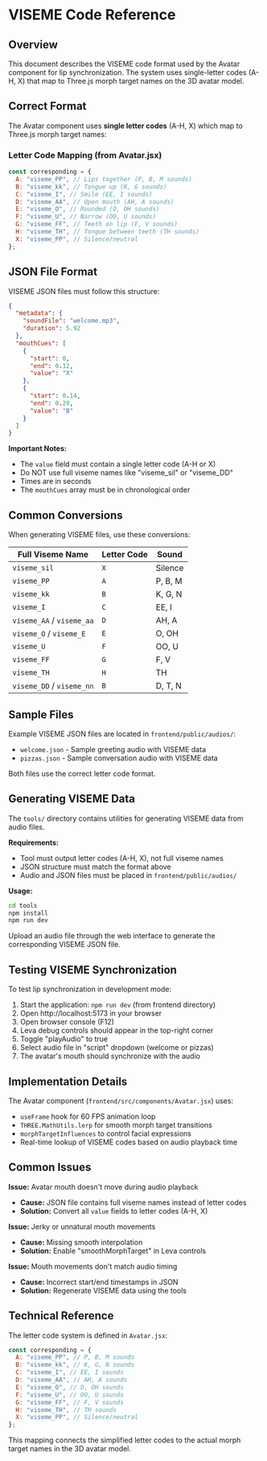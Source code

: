 # VISEME Code Reference

## Overview

This document describes the VISEME code format used by the Avatar component for lip synchronization. The system uses single-letter codes (A-H, X) that map to Three.js morph target names on the 3D avatar model.

## Correct Format

The Avatar component uses **single letter codes** (A-H, X) which map to Three.js morph target names:

### Letter Code Mapping (from Avatar.jsx)

```javascript
const corresponding = {
  A: "viseme_PP", // Lips together (P, B, M sounds)
  B: "viseme_kk", // Tongue up (K, G sounds)
  C: "viseme_I", // Smile (EE, I sounds)
  D: "viseme_AA", // Open mouth (AH, A sounds)
  E: "viseme_O", // Rounded (O, OH sounds)
  F: "viseme_U", // Narrow (OO, U sounds)
  G: "viseme_FF", // Teeth on lip (F, V sounds)
  H: "viseme_TH", // Tongue between teeth (TH sounds)
  X: "viseme_PP", // Silence/neutral
};
```

## JSON File Format

VISEME JSON files must follow this structure:

```json
{
  "metadata": {
    "soundFile": "welcome.mp3",
    "duration": 5.92
  },
  "mouthCues": [
    {
      "start": 0,
      "end": 0.12,
      "value": "X"
    },
    {
      "start": 0.14,
      "end": 0.29,
      "value": "B"
    }
  ]
}
```

**Important Notes:**

- The `value` field must contain a single letter code (A-H or X)
- Do NOT use full viseme names like "viseme_sil" or "viseme_DD"
- Times are in seconds
- The `mouthCues` array must be in chronological order

## Common Conversions

When generating VISEME files, use these conversions:

| Full Viseme Name          | Letter Code | Sound   |
| ------------------------- | ----------- | ------- |
| `viseme_sil`              | `X`         | Silence |
| `viseme_PP`               | `A`         | P, B, M |
| `viseme_kk`               | `B`         | K, G, N |
| `viseme_I`                | `C`         | EE, I   |
| `viseme_AA` / `viseme_aa` | `D`         | AH, A   |
| `viseme_O` / `viseme_E`   | `E`         | O, OH   |
| `viseme_U`                | `F`         | OO, U   |
| `viseme_FF`               | `G`         | F, V    |
| `viseme_TH`               | `H`         | TH      |
| `viseme_DD` / `viseme_nn` | `B`         | D, T, N |

## Sample Files

Example VISEME JSON files are located in `frontend/public/audios/`:

- `welcome.json` - Sample greeting audio with VISEME data
- `pizzas.json` - Sample conversation audio with VISEME data

Both files use the correct letter code format.

## Generating VISEME Data

The `tools/` directory contains utilities for generating VISEME data from audio files.

**Requirements:**

- Tool must output letter codes (A-H, X), not full viseme names
- JSON structure must match the format above
- Audio and JSON files must be placed in `frontend/public/audios/`

**Usage:**

```bash
cd tools
npm install
npm run dev
```

Upload an audio file through the web interface to generate the corresponding VISEME JSON file.

## Testing VISEME Synchronization

To test lip synchronization in development mode:

1. Start the application: `npm run dev` (from frontend directory)
2. Open http://localhost:5173 in your browser
3. Open browser console (F12)
4. Leva debug controls should appear in the top-right corner
5. Toggle "playAudio" to true
6. Select audio file in "script" dropdown (welcome or pizzas)
7. The avatar's mouth should synchronize with the audio

## Implementation Details

The Avatar component (`frontend/src/components/Avatar.jsx`) uses:

- `useFrame` hook for 60 FPS animation loop
- `THREE.MathUtils.lerp` for smooth morph target transitions
- `morphTargetInfluences` to control facial expressions
- Real-time lookup of VISEME codes based on audio playback time

## Common Issues

**Issue:** Avatar mouth doesn't move during audio playback

- **Cause:** JSON file contains full viseme names instead of letter codes
- **Solution:** Convert all `value` fields to letter codes (A-H, X)

**Issue:** Jerky or unnatural mouth movements

- **Cause:** Missing smooth interpolation
- **Solution:** Enable "smoothMorphTarget" in Leva controls

**Issue:** Mouth movements don't match audio timing

- **Cause:** Incorrect start/end timestamps in JSON
- **Solution:** Regenerate VISEME data using the tools

## Technical Reference

The letter code system is defined in `Avatar.jsx`:

```javascript
const corresponding = {
  A: "viseme_PP", // P, B, M sounds
  B: "viseme_kk", // K, G, N sounds
  C: "viseme_I", // EE, I sounds
  D: "viseme_AA", // AH, A sounds
  E: "viseme_O", // O, OH sounds
  F: "viseme_U", // OO, U sounds
  G: "viseme_FF", // F, V sounds
  H: "viseme_TH", // TH sounds
  X: "viseme_PP", // Silence/neutral
};
```

This mapping connects the simplified letter codes to the actual morph target names in the 3D avatar model.
